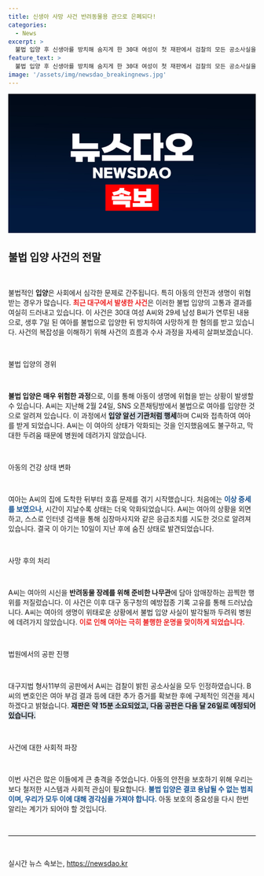 ```yaml
---
title: 신생아 사망 사건 반려동물용 관으로 은폐되다!
categories:
  - News
excerpt: >
  불법 입양 후 신생아를 방치해 숨지게 한 30대 여성이 첫 재판에서 검찰의 모든 공소사실을 인정하며 충격을 안겼다. 이어지는 재판에서 밝혀질 참혹한 진실에 귀추가 주목된다.
feature_text: >
  불법 입양 후 신생아를 방치해 숨지게 한 30대 여성이 첫 재판에서 검찰의 모든 공소사실을 인정하며 충격을 안겼다. 이어지는 재판에서 밝혀질 참혹한 진실에 귀추가 주목된다.
image: '/assets/img/newsdao_breakingnews.jpg'
---
```


<p><img src="/assets/img/newsdao_breakingnews.jpg" alt="koreaapp 속보" /></p>

<h2 data-ke-size="size26">불법 입양 사건의 전말</h2>

<p data-ke-size="size16">&nbsp;</p>  

<p>불법적인 <b>입양</b>은 사회에서 심각한 문제로 간주됩니다. 특히 아동의 안전과 생명이 위협받는 경우가 많습니다. <b><span style="color: #ee2323;">최근 대구에서 발생한 사건</span></b>은 이러한 불법 입양의 고통과 결과를 여실히 드러내고 있습니다. 이 사건은 30대 여성 A씨와 29세 남성 B씨가 연루된 내용으로, 생후 7일 된 여아를 불법으로 입양한 뒤 방치하여 사망하게 한 혐의를 받고 있습니다. 사건의 복잡성을 이해하기 위해 사건의 흐름과 수사 과정을 자세히 살펴보겠습니다.</p>

<p data-ke-size="size16">&nbsp;</p>  

<p>불법 입양의 경위  </p>

<p data-ke-size="size16">&nbsp;</p>  

<p><b>불법 입양은 매우 위험한 과정</b>으로, 이를 통해 아동이 생명에 위협을 받는 상황이 발생할 수 있습니다. A씨는 지난해 2월 24일, SNS 오픈채팅방에서 불법으로 여아를 입양한 것으로 알려져 있습니다. 이 과정에서 <b><span style="background-color: #21538527;">입양 알선 기관처럼 행세</span></b>하며 C씨와 접촉하여 여아를 받게 되었습니다. A씨는 이 여아의 상태가 악화되는 것을 인지했음에도 불구하고, 막대한 두려움 때문에 병원에 데려가지 않았습니다.</p>

<p data-ke-size="size16">&nbsp;</p>  

<p>아동의 건강 상태 변화  </p>

<p data-ke-size="size16">&nbsp;</p>  

<p>여아는 A씨의 집에 도착한 뒤부터 호흡 문제를 겪기 시작했습니다. 처음에는 <b><span style="color: #1a5490;">이상 증세를 보였으나</span></b>, 시간이 지날수록 상태는 더욱 악화되었습니다. A씨는 여아의 상황을 외면하고, 스스로 인터넷 검색을 통해 심장마사지와 같은 응급조치를 시도한 것으로 알려져 있습니다. 결국 이 아기는 10일이 지난 후에 숨진 상태로 발견되었습니다.</p>

<p data-ke-size="size16">&nbsp;</p>  

<p>사망 후의 처리  </p>

<p data-ke-size="size16">&nbsp;</p>  

<p>A씨는 여아의 시신을 <b>반려동물 장례를 위해 준비한 나무관</b>에 담아 암매장하는 끔찍한 행위를 저질렀습니다. 이 사건은 이후 대구 동구청의 예방접종 기록 고유를 통해 드러났습니다. A씨는 여아의 생명이 위태로운 상황에서 불법 입양 사실이 발각될까 두려워 병원에 데려가지 않았습니다. <b><span style="color: #ee2323;">이로 인해 여아는 극히 불행한 운명을 맞이하게 되었습니다.</span></b></p>

<p data-ke-size="size16">&nbsp;</p>  

<p>법원에서의 공판 진행  </p>

<p data-ke-size="size16">&nbsp;</p>  

<p>대구지법 형사11부의 공판에서 A씨는 검찰이 밝힌 공소사실을 모두 인정하였습니다. B씨의 변호인은 여아 부검 결과 등에 대한 추가 증거를 확보한 후에 구체적인 의견을 제시하겠다고 밝혔습니다. <b><span style="background-color: #21538527;">재판은 약 15분 소요되었고, 다음 공판은 다음 달 26일로 예정되어 있습니다.</span></b></p>

<p data-ke-size="size16">&nbsp;</p>  

<p>사건에 대한 사회적 파장  </p>

<p data-ke-size="size16">&nbsp;</p>  

<p>이번 사건은 많은 이들에게 큰 충격을 주었습니다. 아동의 안전을 보호하기 위해 우리는 보다 철저한 시스템과 사회적 관심이 필요합니다. <b><span style="color: #1a5490;">불법 입양은 결코 용납될 수 없는 범죄이며, 우리가 모두 이에 대해 경각심을 가져야 합니다.</span></b> 아동 보호의 중요성을 다시 한번 알리는 계기가 되어야 할 것입니다. </p>

<p data-ke-size="size16">&nbsp;</p>  

<hr style="height:1px; border:none; color:#000; background-color:#000;">  

<p data-ke-size="size16">&nbsp;</p>  
실시간 뉴스 속보는, <a href="https://newsdao.kr" rel="dofollow">https://newsdao.kr</a>


